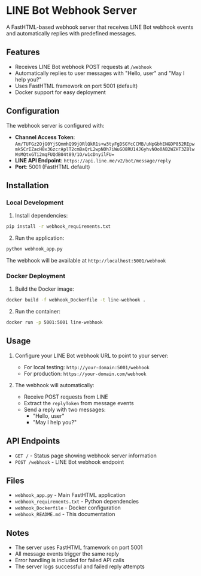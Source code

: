 # LINE Bot Webhook Server

A FastHTML-based webhook server that receives LINE Bot webhook events and automatically replies with predefined messages.

## Features

- Receives LINE Bot webhook POST requests at `/webhook`
- Automatically replies to user messages with "Hello, user" and "May I help you?"
- Uses FastHTML framework on port 5001 (default)
- Docker support for easy deployment

## Configuration

The webhook server is configured with:
- **Channel Access Token**: `Am/TUFGz2OjG0YjSQmmhQ99jORlQkR1s+w3tyFgDSGYcCCMB/uNpGbhENGDP852REpwmkSCrIZacH8x36zcrAplT2cmBaQrL2wpNOh7iWuGO8RU14JGyhvNOo0AB2WZHT3Z8lwWsMQtxGTi2mqFUQdB04t89/1O/w1cDnyilFU=`
- **LINE API Endpoint**: `https://api.line.me/v2/bot/message/reply`
- **Port**: 5001 (FastHTML default)

## Installation

### Local Development

1. Install dependencies:
```bash
pip install -r webhook_requirements.txt
```

2. Run the application:
```bash
python webhook_app.py
```

The webhook will be available at `http://localhost:5001/webhook`

### Docker Deployment

1. Build the Docker image:
```bash
docker build -f webhook_Dockerfile -t line-webhook .
```

2. Run the container:
```bash
docker run -p 5001:5001 line-webhook
```

## Usage

1. Configure your LINE Bot webhook URL to point to your server:
   - For local testing: `http://your-domain:5001/webhook`
   - For production: `https://your-domain.com/webhook`

2. The webhook will automatically:
   - Receive POST requests from LINE
   - Extract the `replyToken` from message events
   - Send a reply with two messages:
     - "Hello, user"
     - "May I help you?"

## API Endpoints

- `GET /` - Status page showing webhook server information
- `POST /webhook` - LINE Bot webhook endpoint

## Files

- `webhook_app.py` - Main FastHTML application
- `webhook_requirements.txt` - Python dependencies
- `webhook_Dockerfile` - Docker configuration
- `webhook_README.md` - This documentation

## Notes

- The server uses FastHTML framework on port 5001
- All message events trigger the same reply
- Error handling is included for failed API calls
- The server logs successful and failed reply attempts
